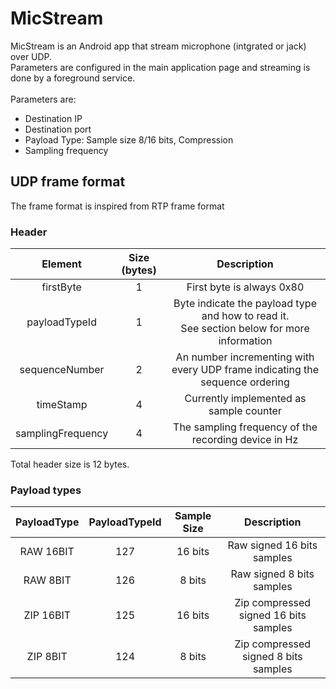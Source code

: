 # MicStream
MicStream is an Android app that stream microphone (intgrated or jack) over UDP.
<br>
Parameters are configured in the main application page and streaming is done by a foreground service.
<br><br>
Parameters are:
- Destination IP
- Destination port
- Payload Type: Sample size 8/16 bits, Compression
- Sampling frequency

## UDP frame format
The frame format is inspired from RTP frame format
### Header

|Element|Size (bytes)|Description|
|:-----:|:----------:|:----------:|
|firstByte|1|First byte is always 0x80|
|payloadTypeId|1|Byte indicate the payload type and how to read it.<br>See section below for more information|
|sequenceNumber|2|An number incrementing with every UDP frame indicating the sequence ordering|
|timeStamp |4|Currently implemented as sample counter|
|samplingFrequency |4|The sampling frequency of the recording device in Hz|

Total header size is 12 bytes.

### Payload types

|PayloadType|PayloadTypeId|Sample Size|Description|
|:---:|:---:|:---:|:---:|
|RAW 16BIT|127| 16 bits | Raw signed 16 bits samples|
|RAW 8BIT|126| 8 bits | Raw signed 8 bits samples|
|ZIP 16BIT|125| 16 bits | Zip compressed signed 16 bits samples|
|ZIP 8BIT|124| 8 bits | Zip compressed signed 8 bits samples|

